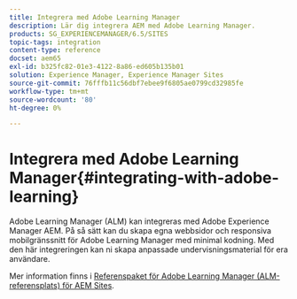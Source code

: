 ```yaml
---
title: Integrera med Adobe Learning Manager
description: Lär dig integrera AEM med Adobe Learning Manager.
products: SG_EXPERIENCEMANAGER/6.5/SITES
topic-tags: integration
content-type: reference
docset: aem65
exl-id: b325fc82-01e3-4122-8a86-ed605b135b01
solution: Experience Manager, Experience Manager Sites
source-git-commit: 76fffb11c56dbf7ebee9f6805ae0799cd32985fe
workflow-type: tm+mt
source-wordcount: '80'
ht-degree: 0%

---
```


# Integrera med Adobe Learning Manager{#integrating-with-adobe-learning}

Adobe Learning Manager (ALM) kan integreras med Adobe Experience Manager AEM. På så sätt kan du skapa egna webbsidor och responsiva mobilgränssnitt för Adobe Learning Manager med minimal kodning. Med den här integreringen kan ni skapa anpassade undervisningsmaterial för era användare.

Mer information finns i [Referenspaket för Adobe Learning Manager (ALM-referensplats) för AEM Sites](https://helpx.adobe.com/learning-manager/adobe-learning-manager-integration-aem.html).
